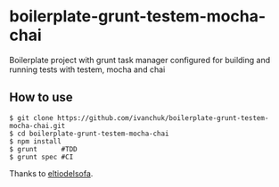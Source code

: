 # boilerplate-grunt-testem-mocha-chai
Boilerplate project with grunt task manager configured for building and running tests with testem, mocha and chai

## How to use

```
$ git clone https://github.com/ivanchuk/boilerplate-grunt-testem-mocha-chai.git
$ cd boilerplate-grunt-testem-mocha-chai
$ npm install
$ grunt      #TDD
$ grunt spec #CI
```

Thanks to [eltiodelsofa](https://github.com/eltiodelsofa).
